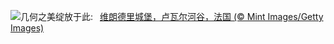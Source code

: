 ![](https://www.bing.com/th?id=OHR.GardensVillandry_ZH-CN3660934263_UHD.jpg&w=1000)几何之美绽放于此:&nbsp;&ensp;[维朗德里城堡，卢瓦尔河谷，法国 (© Mint Images/Getty Images)](https://www.bing.com/th?id=OHR.GardensVillandry_ZH-CN3660934263_UHD.jpg)
<br><br/>
